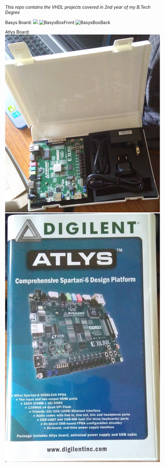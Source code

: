 *This repo contains the VHDL projects covered in 2nd year of my B.Tech Degree*

Basys Board:
<img src="https://github.com/akulagrawal/VHDL-Projects/blob/master/Images/IMG_20180306_160126.jpg" height="100">
![BasysBoxFront](https://github.com/akulagrawal/VHDL-Projects/blob/master/Images/IMG_20180306_160154.jpg)
![BasysBoxBack](https://github.com/akulagrawal/VHDL-Projects/blob/master/Images/IMG_20180306_160213.jpg)


Atlys Board:
![AtlysBoard](https://github.com/akulagrawal/VHDL-Projects/blob/master/Images/IMG_20180120_152941.jpg)
![AtlysBox](https://github.com/akulagrawal/VHDL-Projects/blob/master/Images/IMG_20180120_152912.jpg)